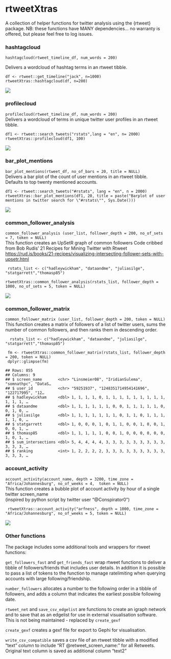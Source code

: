 rtweetXtras
===========

A collection of helper functions for twitter analysis using the {rtweet}
package. NB: these functions have MANY dependencies… no warranty is
offered, but please feel free to log issues.

### hashtagcloud

`hashtagcloud(rtweet_timeline_df, num_words = 200)`

Delivers a wordcloud of hashtag terms in an rtweet tibble.

    df <- rtweet::get_timeline("jack", n=1000)
    rtweetXtras::hashtagcloud(df, n=200)

![](readme_files/figure-markdown_strict/hashtagcloud-1.png)

### profilecloud

`profilecloud(rtweet_timeline_df, num_words = 200)`  
Delivers a wordcloud of terms in unique twitter user profiles in an
rtweet tibble.

    df1 <- rtweet::search_tweets("rstats",lang = "en", n= 2000)
    rtweetXtras::profilecloud(df1, 100)

![](readme_files/figure-markdown_strict/profilecloud-1.png)

### bar\_plot\_mentions

`bar_plot_mentions(rtweet_df, no_of_bars = 20, title = NULL)`  
Delivers a bar plot of the count of user mentions in an rtweet tibble.
Defaults to top twenty mentioned accounts.

    df1 <- rtweet::search_tweets("#rstats", lang = "en", n = 2000)
    rtweetXtras::bar_plot_mentions(df1, 20, title = paste("Barplot of user mentions in twitter search for \"#rstats\"", Sys.Date()))

![](readme_files/figure-markdown_strict/bar_plot_mentions-1.png)

### common\_follower\_analysis

`common_follower_analysis (user_list, follower_depth = 200, no_of_sets = 7, token = NULL)`  
This function creates an UpSetR graph of common followers Code cribbed
from Bob Rudis’ 21 Recipes for Mining Twitter with Rtweet
<a href="https://rud.is/books/21-recipes/visualizing-intersecting-follower-sets-with-upsetr.html" class="uri">https://rud.is/books/21-recipes/visualizing-intersecting-follower-sets-with-upsetr.html</a>

     rstats_list <- c("hadleywickham", "dataandme", "juliasilge", "statgarrett","thomasp85")
     
    rtweetXtras::common_follower_analysis(rstats_list, follower_depth = 1000, no_of_sets = 5, token = NULL)

![](readme_files/figure-markdown_strict/common_follower_analysis-1.png)

### common\_follower\_matrix

`common_follower_matrix (user_list, follower_depth = 200, token = NULL)`  
This function creates a matrix of followers of a list of twitter users,
sums the number of common followers, and then ranks them in descending
order.

      rstats_list <- c("hadleywickham", "dataandme", "juliasilge", "statgarrett","thomasp85")

     fm <- rtweetXtras::common_follower_matrix(rstats_list, follower_depth = 200, token = NULL)
     dplyr::glimpse(fm)

    ## Rows: 855
    ## Columns: 9
    ## $ screen_name       <chr> "Linsmeier08", "IridianSulema", "somnathpc", "DataS…
    ## $ user_id           <chr> "59251937", "1248351714954141696", "122717995", "12…
    ## $ hadleywickham     <dbl> 1, 1, 1, 1, 0, 1, 1, 1, 1, 1, 1, 1, 1, 1, 1, 1, 1, …
    ## $ dataandme         <dbl> 1, 1, 1, 1, 1, 1, 0, 0, 1, 1, 1, 1, 1, 0, 0, 1, 0, …
    ## $ juliasilge        <dbl> 1, 1, 1, 1, 1, 1, 1, 0, 1, 1, 0, 1, 1, 1, 1, 1, 0, …
    ## $ statgarrett       <dbl> 1, 0, 0, 0, 1, 0, 1, 1, 0, 0, 1, 0, 0, 1, 0, 0, 1, …
    ## $ thomasp85         <dbl> 1, 1, 1, 1, 1, 0, 0, 1, 0, 0, 0, 0, 0, 0, 1, 0, 1, …
    ## $ sum_intersections <dbl> 5, 4, 4, 4, 4, 3, 3, 3, 3, 3, 3, 3, 3, 3, 3, 3, 3, …
    ## $ ranking           <int> 1, 2, 2, 2, 2, 3, 3, 3, 3, 3, 3, 3, 3, 3, 3, 3, 3, …

### account\_activity

`account_activity(account_name, depth = 3200, time_zone = "Africa/Johannesburg", no_of_weeks = 4,  token = NULL)`  
This function creates a bubble plot of account activity by hour of a
single twitter screen\_name  
(inspired by python script by twitter user “@Conspirator0”)

     rtweetXtras::account_activity("arfness", depth = 1000, time_zone = "Africa/Johannesburg", no_of_weeks = 5, token = NULL)

![](readme_files/figure-markdown_strict/account_activity-1.png)

### Other functions

The package includes some additional tools and wrappers for rtweet
functions:

`get_followers_fast` and `get_friends_fast` wrap rtweet functions to
deliver a tibble of followers/friends that includes user details. In
addition it is possible to pass a list of tokens to the function to
manage ratelimiting when querying accounts with large
following/friendship.

`number_followers` allocates a number to the following order in a tibble
of followers, and adds a column that indicates the earliest possible
following date.

`rtweet_net` and `save_csv_edgelist` are functions to create an igraph
network and to save that as an edgelist for use in external
visualisation software. This is not being maintained - replaced by
`create_gexf`

`create_gexf` creates a gexf file for export to Gephi for visualisation.

`write_csv_compatible` saves a csv file of an rtweet tibble with a
modified “text” column to include “RT @retweet\_screen\_name:” for all
Retweets. Original text column is saved as additional column “text2”
